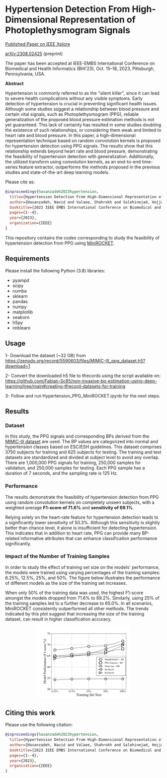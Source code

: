# Hypertension Detection From High-Dimensional Representation of Photoplethysmogram Signals

[Published Paper on IEEE Xplore](https://ieeexplore.ieee.org/abstract/document/10313498)

[arXiv:2308.02425](https://arxiv.org/abs/2308.02425) (preprint)

The paper has been accepted at IEEE-EMBS International Conference on Biomedical and Health Informatics (BHI’23), Oct. 15–18, 2023, Pittsburgh, Pennsylvania, USA.

**Abstract**

Hypertension is commonly referred to as the "silent killer", since it can lead to severe health complications without any visible symptoms. Early detection of hypertension is crucial in preventing significant health issues. Although some studies suggest a relationship between blood pressure and certain vital signals, such as Photoplethysmogram (PPG), reliable generalization of the proposed blood pressure estimation methods is not yet guaranteed. This lack of certainty has resulted in some studies doubting the existence of such relationships, or considering them weak and limited to heart rate and blood pressure. In this paper, a high-dimensional representation technique based on random convolution kernels is proposed for hypertension detection using PPG signals. The results show that this relationship extends beyond heart rate and blood pressure, demonstrating the feasibility of hypertension detection with generalization. Additionally, the utilized transform using convolution kernels, as an end-to-end time-series feature extractor, outperforms the methods proposed in the previous studies and state-of-the-art deep learning models.

Please cite as:

```bibtex
@inproceedings{hasanzadeh2023hypertension,
  title={Hypertension Detection From High-Dimensional Representation of Photoplethysmogram Signals},
  author={Hasanzadeh, Navid and Valaee, Shahrokh and Salehinejad, Hojjat},
  booktitle={2023 IEEE EMBS International Conference on Biomedical and Health Informatics (BHI)},
  pages={1--4},
  year={2023},
  organization={IEEE}
}
```

This repository contains the codes corresponding to study the feasibility of hypertension detection from PPG using [MiniROCKET](https://github.com/angus924/minirocket).

## Requirements
Please install the following Python (3.8) libraries:

- pyampd
- scipy
- numba
- sklearn
- pandas
- numpy
- matplotlib
- seaborn
- h5py
- imblearn

## Usage 
 1- Download the dataset (~32 GB) from
 https://zenodo.org/record/5590603/files/MIMIC-III_ppg_dataset.h5?download=1
 
 2- Convert the downloaded h5 file to tfrecords using the script available on:
 https://github.com/Fabian-Sc85/non-invasive-bp-estimation-using-deep-learning/tree/main#creating-tfrecord-datasets-for-training
 
 3- Follow and run Hypertension_PPG_MiniROCKET.ipynb for the next steps.
 

## Results

### Dataset

In this study, the PPG signals and corresponding BPs derived from the [MIMIC-III dataset](https://zenodo.org/record/5590603) are used. The BP values are categorized into normal and hypertension classes based on ESC/ESH guidelines. This dataset comprises  3750
  subjects for training and  625
  subjects for testing. The training and test datasets are standardized and divided at subject level to avoid any overlap. There are  1,000,000
  PPG signals for training,  250,000
  samples for validation, and  250,000
  samples for testing. Each PPG sample has a duration of  7
  seconds, and the sampling rate is  125
  Hz.
  
### Performance

The results demonstrate the feasibility of hypertension detection from PPG using random convolution kernels on completely unseen subjects, with a weighted average **F1-score of 71.6%** and **sensitivity of 69.1%**. 

Relying solely on the heart-rate feature for hypertension detection leads to a significantly lower sensitivity of 50.3%. Although this sensitivity is slightly better than chance level, it alone is insufficient for detecting hypertension. This indicates that in addition to heart rate, PPG can provide many BP-related informative attributes that can enhance classification performance significantly.

### Impact of the Number of Training Samples

In order to study the effect of training set size on the models' performance, the models were trained using varying percentages of the training samples: 6.25%, 12.5%, 25%, and 50%. The figure below illustrates the performance of different models as the size of the training set increases.

When only 50% of the training data was used, the highest F1-score amongst the models dropped from 71.6% to 69.2%. Similarly, using 25% of the training samples led to a further decrease to 65.0%. In all scenarios, MiniROCKET consistently outperformed all other methods. The trends indicated by this plot suggest that increasing the size of the training dataset, can result in higher classification accuracy.

<p align="center">
<img src="plots/dataset_size_hypertension_performance.png" width=60% height=60%>
</p>

## Citing this work
Please use the following citation:
```bibtex
@inproceedings{hasanzadeh2023hypertension,
  title={Hypertension Detection From High-Dimensional Representation of Photoplethysmogram Signals},
  author={Hasanzadeh, Navid and Valaee, Shahrokh and Salehinejad, Hojjat},
  booktitle={2023 IEEE EMBS International Conference on Biomedical and Health Informatics (BHI)},
  pages={1--4},
  year={2023},
  organization={IEEE}
}
```
